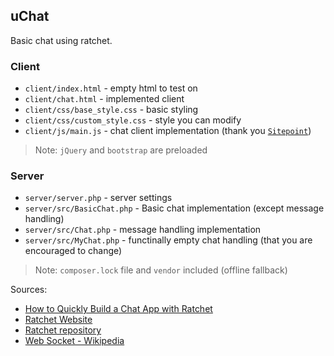 uChat
---
Basic chat using ratchet.

### Client
* `client/index.html` - empty html to test on
* `client/chat.html` - implemented client
* `client/css/base_style.css` - basic styling
* `client/css/custom_style.css` - style you can modify
* `client/js/main.js` - chat client implementation (thank you [`Sitepoint`](https://www.sitepoint.com))

> Note: `jQuery` and `bootstrap` are preloaded

### Server
* `server/server.php` - server settings
* `server/src/BasicChat.php` - Basic chat implementation (except message handling)
* `server/src/Chat.php` - message handling implementation
* `server/src/MyChat.php` - functinally empty chat handling (that you are encouraged to change)

> Note: `composer.lock` file and `vendor` included (offline fallback)

Sources:
* [How to Quickly Build a Chat App with Ratchet](https://www.sitepoint.com/how-to-quickly-build-a-chat-app-with-ratchet/)
* [Ratchet Website](http://socketo.me/)
* [Ratchet repository](https://github.com/ratchetphp/Ratchet)
* [Web Socket - Wikipedia](https://en.wikipedia.org/wiki/WebSocket)

